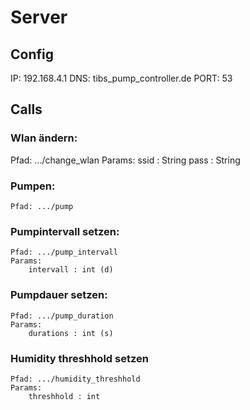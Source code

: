 # Server

## Config
IP: 192.168.4.1
DNS: tibs_pump_controller.de
PORT: 53

## Calls
### Wlan ändern:
Pfad: .../change_wlan
Params: 
    ssid : String
    pass : String
### Pumpen:
	Pfad: .../pump
### Pumpintervall setzen:
    Pfad: .../pump_intervall
    Params:
        intervall : int (d)
### Pumpdauer setzen:
    Pfad: .../pump_duration
    Params:
        durations : int (s)
### Humidity threshhold setzen
    Pfad: .../humidity_threshhold
    Params: 
        threshhold : int